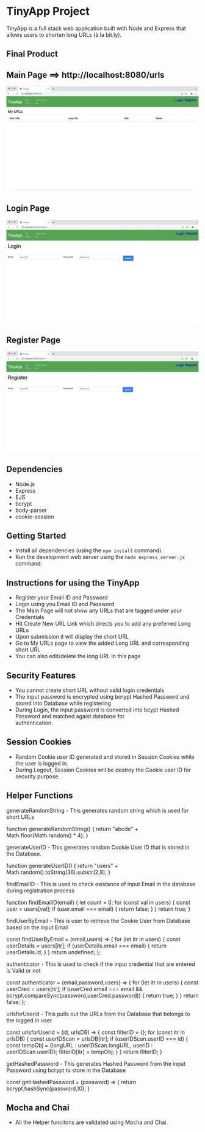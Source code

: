 # TinyApp Project

TinyApp is a full stack web application built with Node and Express that allows users to shorten long URLs (à la bit.ly).

## Final Product

## Main Page ==> http://localhost:8080/urls 

!["Main Page ==> http://localhost:8080/urls"](https://github.com/abiramitoronto/tinyapp/blob/master/MainPage.png)

## Login Page 
!["Login Page"](https://github.com/abiramitoronto/tinyapp/blob/master/LoginPage.png)


## Register Page
!["Registration Page](https://github.com/abiramitoronto/tinyapp/blob/master/RegisterPage.png)


## Dependencies

- Node.js
- Express
- EJS
- bcrypt
- body-parser
- cookie-session

## Getting Started

- Install all dependencies (using the `npm install` command).
- Run the development web server using the `node express_server.js` command.


## Instructions for using the TinyApp

- Register your Email ID and Password
- Login using you Email ID and Password
- The Main Page will not show any URLs that are tagged under your Credentials
- Hit Create New URL Link which directs you to add any preferred Long URLs
- Upon submission it will display the short URL
- Go to My URLs page to view the added Long URL and corresponding short URL
- You can also edit/delete the long URL in this page 

## Security Features

- You cannot create short URL without valid login credentials
- The input password is encrypted using bcrypt Hashed Password and stored into Database while registering
- During Login, the input password is converted into bcypt Hashed Password and matched agaist database for   
  authentication.

## Session Cookies

- Random Cookie user ID generated and stored in Session Cookies while the user is logged in.
- During Logout, Session Cookies will be destroy the Cookie user ID for security purpose.

## Helper Functions

generateRandomString - This generates random string which is used for short URLs

function generateRandomString() {
  return "abcde" + Math.floor(Math.random() * 4);
}

generateUserID - This generates random Cookie User ID that is stored in the Database.

function generateUserID() {
  return "users" + Math.random().toString(36).substr(2,8);
}

findEmailID - This is used to check existance of input Email in the database during registration process

function findEmailID(email) {
  let count = 0;
  for (const val in users) {
      const user = users[val]; 
      if (user.email === email) {
        return false;
      }
  }
  return true;
}


findUserByEmail - This is user to retrieve the Cookie User from Database based on the input Email

const findUserByEmail = (email,users) => {
  for (let itr in users) {
    const userDetails = users[itr];
    if (userDetails.email === email) {
      return userDetails.id;
    }
  } return undefined;
};

authenticator - This is used to check if the input credential that are entered is Valid or not

const authenticator = (email,password,users) => {
  for (let itr in users) {
    const userCred = users[itr];
    if (userCred.email === email && bcrypt.compareSync(password,userCred.password)) {
      return true;
    }
  } return false;
};

urlsforUserid - This pulls out the URLs from the Database that belongs to the logged in user

const urlsforUserid = (id, urlsDB) => {
  const filterID = {};
  for (const itr in urlsDB) {
    const userIDScan = urlsDB[itr];
    if (userIDScan.userID === id) {
      const tempObj = {longURL : userIDScan.longURL, userID : userIDScan.userID};
      filterID[itr] = tempObj;
    }
  } return filterID;
}

getHashedPassword - This generates Hashed Password from the input Password using bcrypt to store in the Database

const getHashedPassword = (password) => {
  return bcrypt.hashSync(password,10);
}

## Mocha and Chai

- All the Helper funcitons are validated using Mocha and Chai.